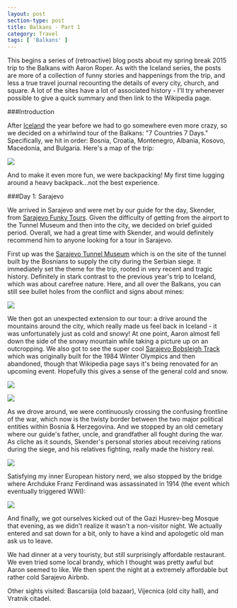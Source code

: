 ```yaml
---
layout: post
section-type: post
title: Balkans - Part 1
category: Travel
tags: [ 'Balkans' ]
---
```


This begins a series of (retroactive) blog posts about my spring break 2015 trip to the Balkans
with Aaron Roper. As with the Iceland series, the posts are more of a collection of funny stories
and happenings from the trip, and less a true travel journal recounting the details of every city,
church, and square. A lot of the sites have a lot of associated history - I'll try whenever possible
to give a quick summary and then link to the Wikipedia page.

###Introduction

After [Iceland](kevinwang.io/tags/Iceland.html) the year before
we had to go somewhere even more crazy, so we decided
on a whirlwind tour of the Balkans: "7 Countries 7 Days." Specifically, we hit in order:
Bosnia, Croatia, Montenegro, Albania, Kosovo, Macedonia, and Bulgaria. Here's a map of the trip:

![](https://www.dropbox.com/s/dg98p5yvvuai9uh/Whole%20Trip.JPG?dl=0)

And to make it even more fun, we were backpacking! My first time lugging around a heavy backpack...not
the best experience.

###Day 1: Sarajevo

We arrived in Sarajevo and were met by our guide for the day, Skender, from
[Sarajevo Funky Tours](http://www.sarajevofunkytours.com/).
Given the difficulty of getting from the airport to the Tunnel Museum and then into the city, we
decided on brief guided period. Overall, we had a great time with Skender, and would definitely
recommend him to anyone looking for a tour in Sarajevo.

First up was the
[Sarajevo Tunnel Museum](https://en.wikipedia.org/wiki/Sarajevo_Tunnel)
which is on the site of the tunnel built by the Bosnians to supply the city during the Serbian siege.
It immediately set the theme for the trip, rooted in very recent and tragic history.
Definitely in stark contrast to the previous year's trip to Iceland, which was about carefree nature.
Here, and all over the Balkans, you can still see bullet holes from the conflict and signs about mines:

![](https://www.dropbox.com/s/e67yji6ov59i3gg/P3160092.JPG?dl=0)

We then got an unexpected extension to our tour: a drive around the mountains around the city,
which really made us feel back in Iceland - it was unfortunately just as cold and snowy! At one point,
Aaron almost fell down the side of the snowy mountain while taking a picture up on an outcropping.
We also got to see the super cool
[Sarajevo Bobsleigh Track](https://www.dropbox.com/s/pn88syrtsc42nhe/P3130009.JPG?dl=0)
which was originally built for the 1984 Winter Olympics and then abandoned, though that Wikipedia
page says it's being renovated for an upcoming event. Hopefully this gives a sense of the general
cold and snow.

![](https://www.dropbox.com/s/ky4volikr0a9sjw/P3130019.JPG?dl=0)

![](https://www.dropbox.com/s/oylj3q796e32qp2/P3130015Edit.jpg?dl=0)

As we drove around, we were continuously crossing the confusing frontline of the war, which now
is the twisty border between the two major political entities within Bosnia & Herzegovina. And we
stopped by an old cemetary where our guide's father, uncle, and grandfather all fought during the war.
As cliche as it sounds, Skender's personal stories about receiving rations during the siege, and
his relatives fighting, really made the history real.

![](https://www.dropbox.com/s/zhk2iz850c27t0s/P3130024.JPG?dl=0)

Satisfying my inner European history nerd, we also stopped by the bridge where Archduke Franz Ferdinand
was assassinated in 1914 (the event which eventually triggered WWI):

![](https://www.dropbox.com/s/tl6fmc7hkay8q5n/P3130033.JPG?dl=0)

And finally, we got ourselves kicked out of the Gazi Husrev-beg Mosque that evening,
as we didn't realize it wasn't a non-visitor night. We actually entered and sat down for a bit,
only to have a kind and apologetic old man ask us to leave.

We had dinner at a very touristy, but still surprisingly affordable restaurant. We even tried some
local brandy, which I thought was pretty awful but Aaron seemed to like.
We then spent the night at a extremely affordable but rather cold Sarajevo Airbnb.

Other sights visited: Bascarsija (old bazaar), Vijecnica (old city hall), and Vratnik citadel.